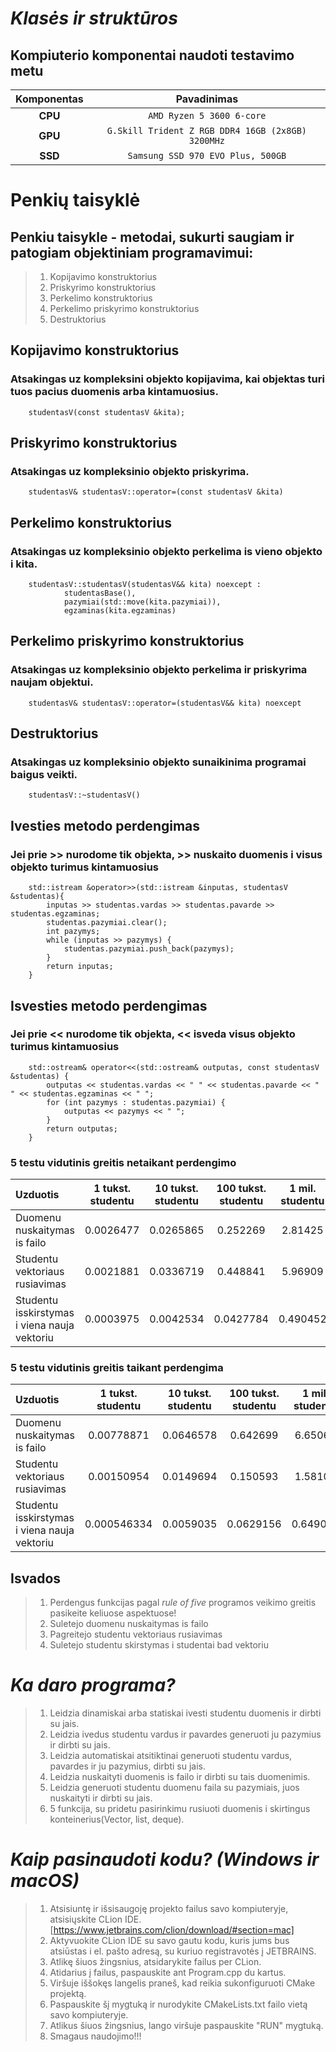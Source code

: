 # ***Klasės*** ***ir*** ***struktūros***

## Kompiuterio komponentai naudoti testavimo metu 

|   Komponentas  |                   Pavadinimas                       |                      
|:--------------:|:---------------------------------------------------:|
|     **CPU**    |            `AMD Ryzen 5 3600 6-core`              |
|     **GPU**    |`G.Skill Trident Z RGB DDR4 16GB (2x8GB) 3200MHz`  |
|     **SSD**    |           `Samsung SSD 970 EVO Plus, 500GB`       |

# Penkių taisyklė
## Penkiu taisykle - metodai, sukurti saugiam ir patogiam objektiniam programavimui: 
> 1. Kopijavimo konstruktorius
> 2. Priskyrimo konstruktorius
> 3. Perkelimo konstruktorius
> 4. Perkelimo priskyrimo konstruktorius
> 5. Destruktorius

## Kopijavimo konstruktorius
### Atsakingas uz kompleksini objekto kopijavima, kai objektas turi tuos pacius duomenis arba kintamuosius.

        studentasV(const studentasV &kita);
## Priskyrimo konstruktorius  
### Atsakingas uz kompleksinio objekto priskyrima. 

        studentasV& studentasV::operator=(const studentasV &kita)     
## Perkelimo konstruktorius
### Atsakingas uz kompleksinio objekto perkelima is vieno objekto i kita.

        studentasV::studentasV(studentasV&& kita) noexcept :
                studentasBase(),
                pazymiai(std::move(kita.pazymiai)),
                egzaminas(kita.egzaminas)
## Perkelimo priskyrimo konstruktorius
### Atsakingas uz kompleksinio objekto perkelima ir priskyrima naujam objektui.

        studentasV& studentasV::operator=(studentasV&& kita) noexcept
## Destruktorius
### Atsakingas uz kompleksinio objekto sunaikinima programai baigus veikti.

        studentasV::~studentasV()
## Ivesties metodo perdengimas
### Jei prie >> nurodome tik objekta, >> nuskaito duomenis i visus objekto turimus kintamuosius
        std::istream &operator>>(std::istream &inputas, studentasV &studentas){
            inputas >> studentas.vardas >> studentas.pavarde >> studentas.egzaminas;
            studentas.pazymiai.clear();
            int pazymys;
            while (inputas >> pazymys) {
                studentas.pazymiai.push_back(pazymys);
            }
            return inputas;
        }
## Isvesties metodo perdengimas
### Jei prie << nurodome tik objekta, << isveda visus objekto turimus kintamuosius
        std::ostream& operator<<(std::ostream& outputas, const studentasV &studentas) {
            outputas << studentas.vardas << " " << studentas.pavarde << " " << studentas.egzaminas << " ";
            for (int pazymys : studentas.pazymiai) {
                outputas << pazymys << " ";
            }
            return outputas;
        }

### 5 testu vidutinis greitis netaikant perdengimo
| Uzduotis                      | 1 tukst. studentu | 10 tukst. studentu | 100 tukst. studentu | 1 mil. studentu | 10 mil. studentu |
|:-----------------------------|:-----------------:|:------------------:|:-------------------:|:---------------:|:----------------:|
| Duomenu nuskaitymas is failo |          0.0026477         |          0.0265865          |            0.252269         |          2.81425       |         26.5251         |
| Studentu vektoriaus rusiavimas|           0.0021881       |          0.0336719           |          0.448841           |           5.96909       |         71.667      |
| Studentu isskirstymas i viena nauja vektoriu |  0.0003975  |          0.0042534           |          0.0427784        |            0.490452        |          4.93333     |

### 5 testu vidutinis greitis taikant perdengima
| Uzduotis                      | 1 tukst. studentu | 10 tukst. studentu | 100 tukst. studentu | 1 mil. studentu | 10 mil. studentu |
|:-----------------------------|:-----------------:|:------------------:|:-------------------:|:---------------:|:----------------:|
| Duomenu nuskaitymas is failo |          0.00778871         |          0.0646578          |            0.642699         |          6.65068       |         65.52         |
| Studentu vektoriaus rusiavimas|           0.00150954       |          0.0149694           |          0.150593           |           1.58109       |         15.6407      |
| Studentu isskirstymas i viena nauja vektoriu |  0.000546334  |          0.0059035           |          0.0629156        |            0.649014        |          6.30503     |

## Isvados 
>1. Perdengus funkcijas pagal *rule of five* programos veikimo greitis pasikeite keliuose aspektuose!
>2. Suletejo duomenu nuskaitymas is failo
>3. Pagreitejo studentu vektoriaus rusiavimas
>4. Suletejo studentu skirstymas i studentai bad vektoriu

# ***Ka daro programa?***
>1. Leidzia dinamiskai arba statiskai ivesti studentu duomenis ir dirbti su jais.
>2. Leidzia ivedus studentu vardus ir pavardes generuoti ju pazymius ir dirbti su jais.
>3. Leidzia automatiskai atsitiktinai generuoti studentu vardus, pavardes ir ju pazymius, dirbti su jais.
>4. Leidzia nuskaityti duomenis is failo ir dirbti su tais duomenimis.
>5. Leidzia generuoti studentu duomenu faila su pazymiais, juos nuskaityti ir dirbti su jais.
>6. 5 funkcija, su pridetu pasirinkimu rusiuoti duomenis i skirtingus konteinerius(Vector, list, deque).


# ***Kaip pasinaudoti kodu? (Windows ir macOS)***
>1. Atsisiuntę ir išsisaugoję projekto failus savo kompiuteryje, atsisiųskite CLion IDE. [https://www.jetbrains.com/clion/download/#section=mac]
>2. Aktyvuokite CLion IDE su savo gautu kodu, kuris jums bus atsiūstas i el. pašto adresą, su kuriuo registravotės į JETBRAINS.
>3. Atlikę šiuos žingsnius, atsidarykite failus per CLion.
>4. Atidarius į failus, paspauskite ant Program.cpp du kartus.
>5. Viršuje iššokęs langelis praneš, kad reikia sukonfiguruoti CMake projektą.
>6. Paspauskite šį mygtuką ir nurodykite CMakeLists.txt failo vietą savo kompiuteryje.
>7. Atlikus šiuos žingsnius, lango viršuje paspauskite "RUN" mygtuką.
>8. Smagaus naudojimo!!!
